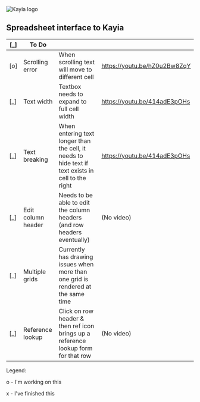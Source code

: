 ![Kayia logo](http://785369b995de124132d4-4015ae171f828765e3ea59ae37d1f977.r95.cf5.rackcdn.com/logo3.png)

## Spreadsheet interface to Kayia

| [_] | To Do          		|                                 |                             |
|-----|-----------------------|-----------------------------|-----------------------------|
| [o] | Scrolling error		| When scrolling text will move to different cell |  https://youtu.be/hZ0u2Bw8ZqY |
| [_] | Text width			| Textbox needs to expand to full cell width | https://youtu.be/414adE3pOHs |
| [_] | Text breaking			| When entering text longer than the cell, it needs to hide text if text exists in cell to the right | https://youtu.be/414adE3pOHs |
| [_] | Edit column header	| Needs to be able to edit the column headers (and row headers eventually) | (No video) |
| [_] | Multiple grids	| Currently has drawing issues when more than one grid is rendered at the same time | |
| [_] | Reference lookup	| Click on row header & then ref icon brings up  a reference lookup form for that row | (No video) |

Legend:

o - I'm working on this

x - I've finished this
